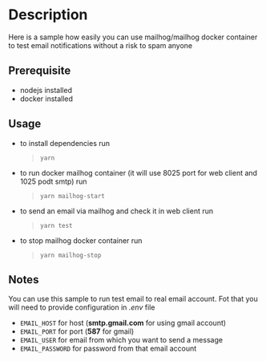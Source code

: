 # Description

Here is a sample how easily you can use
mailhog/mailhog docker container to test
email notifications without a risk to spam anyone

## Prerequisite

* nodejs installed
* docker installed

## Usage

* to install dependencies run  
  > `yarn`
* to run docker mailhog container (it will use 8025 port for web client and 1025 podt smtp) run  
  > `yarn mailhog-start`
* to send an email via mailhog and check it in web client run  
  > `yarn test`
* to stop mailhog docker container run  
  > `yarn mailhog-stop`

## Notes

You can use this sample to run test email to real email account. Fot that you will need to provide configuration in *.env* file
* `EMAIL_HOST` for host (**smtp.gmail.com** for using gmail account)
* `EMAIL_PORT` for port (**587** for gmail)
* `EMAIL_USER` for email from which you want to send a message
* `EMAIL_PASSWORD` for password from that email account

